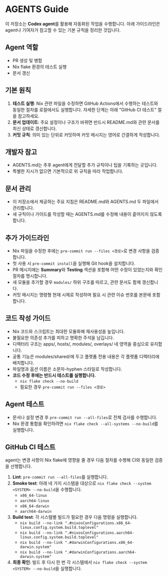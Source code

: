# AGENTS Guide

이 저장소는 **Codex agent**를 활용해 자동화된 작업을 수행합니다. 아래 가이드라인은 agent나 기여자가 참고할 수 있는 기본 규칙을 정리한 것입니다.

## Agent 역할
- PR 생성 및 병합
- Nix flake 환경의 테스트 실행
- 문서 갱신

## 기본 원칙
1. **테스트 실행**: Nix 관련 파일을 수정하면 GitHub Actions에서 수행하는 테스트와 동일한 절차를 로컬에서도 실행합니다. 자세한 단계는 아래 "GitHub CI 테스트" 절을 참고하세요.
2. **문서 업데이트**: 주요 설정이나 구조가 바뀌면 반드시 README.md와 관련 문서를 최신 상태로 갱신합니다.
3. **커밋 규칙**: 의미 있는 단위로 커밋하며 커밋 메시지는 영어로 간결하게 작성합니다.

## 개발자 참고
- AGENTS.md는 추후 agent에게 전달할 추가 규칙이나 팁을 기록하는 곳입니다.
- 특별한 지시가 없으면 기본적으로 위 규칙을 따라 작업합니다.

## 문서 관리
- 이 저장소에서 제공하는 주요 지침은 README.md와 AGENTS.md 두 파일에서 관리합니다.
- 새 규칙이나 가이드를 작성할 때는 AGENTS.md를 수정해 내용이 흩어지지 않도록 합니다.

## 추가 가이드라인
- Nix 파일을 수정한 후에는 `pre-commit run --files <경로>`로 변경 사항을 검증합니다.
- 첫 사용 시 `pre-commit install`을 실행해 Git hook을 설치합니다.
- PR 메시지에는 **Summary**와 **Testing** 섹션을 포함해 어떤 수정이 있었는지와 확인 절차를 명시합니다.
- 새 모듈을 추가할 경우 `modules/` 하위 구조를 따르고, 관련 문서도 함께 갱신합니다.
- 커밋 메시지는 명령형 현재 시제로 작성하며 필요 시 관련 이슈 번호를 본문에 포함합니다.

## 코드 작성 가이드
- Nix 코드와 스크립트는 최대한 모듈화해 재사용성을 높입니다.
- 불필요한 의존성 추가를 피하고 명확한 주석을 남깁니다.
- 디렉터리 구조는 apps/, hosts/, modules/, overlays/ 네 영역을 중심으로 유지합니다.
- 공통 기능은 modules/shared/에 두고 플랫폼 전용 내용은 각 플랫폼 디렉터리에 배치합니다.
- 파일명과 옵션 이름은 소문자-hyphen 스타일로 작성합니다.
- **코드 수정 후에는 반드시 테스트를 실행합니다.**
  - `nix flake check --no-build`
  - 필요한 경우 `pre-commit run --files <경로>`

## Agent 테스트
- 문서나 설정 변경 후 `pre-commit run --all-files`로 전체 검사를 수행합니다.
- Nix 환경 통합을 확인하려면 `nix flake check --all-systems --no-build`를 실행합니다.

## GitHub CI 테스트
agent는 변경 사항이 Nix flake에 영향을 줄 경우 다음 절차를 수행해 CI와 동일한 검증을 선행합니다.

1. **Lint**: `pre-commit run --all-files`를 실행합니다.
2. **Smoke test**: 아래 네 가지 시스템을 대상으로 `nix flake check --system <SYSTEM> --no-build`을 수행합니다.
   - `x86_64-linux`
   - `aarch64-linux`
   - `x86_64-darwin`
   - `aarch64-darwin`
3. **Build test**: 각 시스템별 빌드가 필요한 경우 다음 명령을 실행합니다.
   - `nix build --no-link ".#nixosConfigurations.x86_64-linux.config.system.build.toplevel"`
   - `nix build --no-link ".#nixosConfigurations.aarch64-linux.config.system.build.toplevel"`
   - `nix build --no-link ".#darwinConfigurations.x86_64-darwin.system"`
   - `nix build --no-link ".#darwinConfigurations.aarch64-darwin.system"`
4. **최종 확인**: 빌드 후 다시 한 번 각 시스템에서 `nix flake check --system <SYSTEM> --no-build`을 실행합니다.
